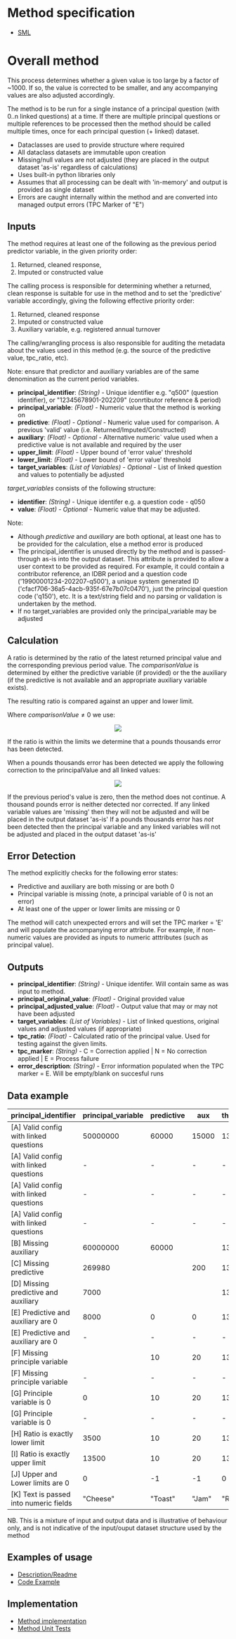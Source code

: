 Method specification
====================

* [SML](https://github.com/ONSdigital/Statistical-Method-Specifications/blob/thousand_pound/thousand_pounds_correction.md)

Overall method
=============

This process determines whether a given value is too large by a factor of ~1000. If so, the value is corrected to be smaller, and any accompanying values are also adjusted accordingly.

The method is to be run for a single instance of a principal question (with 0..n linked questions) at a time. If there are multiple principal questions or multiple references to be processed then the method should be called multiple times, once for each principal question (+ linked) dataset.

* Dataclasses are used to provide structure where required
* All dataclass datasets are immutable upon creation
* Missing/null values are not adjusted (they are placed in the output dataset 'as-is' regardless of calculations)
* Uses built-in python libraries only
* Assumes that all processing can be dealt with 'in-memory' and output is provided as single dataset
* Errors are caught internally within the method and are converted into managed output errors (TPC Marker of "E")

Inputs
------

The method requires at least one of the following as the previous period predictor variable, in the given priority order:

1. Returned, cleaned response,
2. Imputed or constructed value

The calling process is responsible for determining whether a returned, clean response is suitable for use in the method and to set the 'predictive' variable accordingly, giving the following effective priority order:

1. Returned, cleaned response
2. Imputed or constructed value
3. Auxiliary variable, e.g. registered annual turnover

The calling/wrangling process is also responsible for auditing the metadata about the values used in this method (e.g. the source of the predictive value, tpc_ratio, etc).

Note: ensure that predictor and auxiliary variables are of the same denomination as the current period variables.

* **principal_identifier**: *(String)* - Unique identifier e.g. "q500" (question identifier), or "12345678901-202209" (conrtibutor reference & period)
* **principal_variable**: *(Float)* - Numeric value that the method is working on
* **predictive**: *(Float)* - *Optional* - Numeric value used for comparison. A previous 'valid' value (i.e. Returned/Imputed/Constructed)
* **auxiliary**: *(Float)* - *Optional* - Alternative numeric` value used when a predictive value is not available and required by the user
* **upper_limit**: *(Float)* - Upper bound of 'error value' threshold
* **lower_limit**: *(Float)* - Lower bound of 'error value' threshold
* **target_variables**: *(List of Variables)* - *Optional* - List of linked question and values to potentially be adjusted

*target_variables* consists of the following structure:

* **identifier**: *(String)* - Unique identifer e.g. a question code - q050
* **value**: *(Float)* - *Optional* - Numeric value that may be adjusted.

Note:

* Although *predictive* and *auxiliary* are both optional, at least one has to be provided for the calculation, else a method error is produced
* The principal_identifier is unused directly by the method and is passed-through as-is into the output dataset. This attribute is provided to allow a user context to be provided as required. For example, it could contain a contributor reference, an IDBR period and a question code ('19900001234-202207-q500'), a unique system generated ID ('cfacf706-36a5-4acb-935f-67e7b07c0470'), just the principal question code ('q150'), etc. It is a text/string field and no parsing or validation is undertaken by the method.
* If no target_variables are provided only the principal_variable may be adjusted

Calculation
-----------

A ratio is determined by the ratio of the latest returned principal value and the corresponding previous period value. The $comparisonValue$ is determined by either the predictive variable (if provided) or the the auxiliary (if the predictive is not available and an appropriate auxiliary variable exists).

The resulting ratio is compared against an upper and lower limit.

Where $comparisonValue \ne 0$ we use:

<p align="center">
<img src="https://latex.codecogs.com/svg.image?{\color{Orange}lowerLimit&space;<&space;\frac{principalValue}{comparisonValue}&space;<&space;upperLimit}" />
</p>

If the ratio is within the limits we determine that a pounds thousands error has been detected.

When a pounds thousands error has been detected we apply the following correction to the principalValue and all linked values:

<p align="center">
<img src="https://latex.codecogs.com/svg.image?{\color{Orange}adjustedValue&space;=&space;\frac{value}{1000}" />
</p>

If the previous period's value is zero, then the method does not continue. A thousand pounds error is neither detected nor corrected.
If any linked variable values are 'missing' then they will not be adjusted and will be placed in the output dataset 'as-is'
If a pounds thousands error has *not* been detected then the principal variable and any linked variables will not be adjusted and placed in the output dataset 'as-is'

Error Detection
---------------

The method explicitly checks for the following error states:

* Predictive and auxiliary are both missing or are both 0
* Principal variable is missing (note, a principal variable of 0 is not an error)
* At least one of the upper or lower limits are missing or 0

The method will catch unexpected errors and will set the TPC marker = 'E' and will populate the accompanying error attribute. For example, if non-numeric values are provided as inputs to numeric atttributes (such as principal value).

Outputs
-------

* **principal_identifier**: *(String)* - Unique identifer. Will contain same as was input to method.
* **principal_original_value**: *(Float)* - Original provided value
* **principal_adjusted_value**: *(Float)* - Output value that may or may not have been adjusted
* **target_variables**: *(List of Variables)* - List of linked questions, original values and adjusted values (if appropriate)
* **tpc_ratio**: *(Float)* - Calculated ratio of the principal value. Used for testing against the given limits.
* **tpc_marker**: *(String)* - C = Correction applied | N = No correction applied | E = Process failure
* **error_description**: *(String)* - Error information populated when the TPC marker = E. Will be empty/blank on succesful runs

Data example
-------------

|principal_identifier|principal_variable|predictive|aux|threshold_upper|threshold_lower|tpc_marker|tpc_ratio|principal_adjusted_value|target_variable|target_original_value|target_adjusted_value
|---|---|---|---|---|---|---|---|---|---|---|---|
[A] Valid config with linked questions|50000000|60000|15000|1350|350|C|1000.0|50000.0|q101|500|0.5
[A] Valid config with linked questions|-|-|-|-|-|-|-|-|q102|1000|1
[A] Valid config with linked questions|-|-|-|-|-|-|-|-|q103|1500|1.5
[A] Valid config with linked questions|-|-|-|-|-|-|-|-|q104||
[B] Missing auxiliary|60000000|60000||1350|350|C|400.0|60000.0|||
[C] Missing predictive|269980||200|1350|350|C|1349.9|269.98|||
[D] Missing predictive and auxiliary|7000|||1350|350|E||7000|||
[E] Predictive and auxiliary are 0|8000|0|0|1350|350|E||8000|q451|500|500
[E] Predictive and auxiliary are 0|-|-|-|-|-|-|-|-|q452|1000|1000
[F] Missing principle variable||10|20|1350|350|E|||q501|1234|1234
[F] Missing principle variable|-|-|-|-|-|-|-|-|q502|2345|2345
[G] Principle variable is 0|0|10|20|1350|350|N|0|0|q601|500|500
[G] Principle variable is 0|-|-|-|-|-|-|-|-|q602|1000|1000
[H] Ratio is exactly lower limit|3500|10|20|1350|350|N|350|3500|q701|1000|1000
[I] Ratio is exactly upper limit|13500|10|20|1350|1350|N|350|13500|q801|1000|1000
[J] Upper and Lower limits are 0|0|-1|-1|0|0|E||0|||
[K] Text is passed into numeric fields|"Cheese"|"Toast"|"Jam"|"Rhubarb"|"Custard"|E||"Cheese"|||

NB. This is a mixture of input and output data and is illustrative of behaviour only, and is not indicative of the input/ouput dataset structure used by the method

Examples of usage
-----------------

* [Description/Readme](../sml_small/pounds_thousands/readme.md)
* [Code Example](../sml_small/pounds_thousands/example.py)

Implementation
--------------

* [Method implementation](../sml_small/pounds_thousands/pounds_thousands.py)
* [Method Unit Tests](../sml_small/pounds_thousands/test_pounds_thousands.py)
